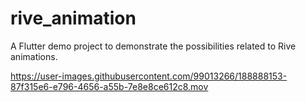 # rive_animation

A Flutter demo project to demonstrate the possibilities related to Rive animations.


https://user-images.githubusercontent.com/99013266/188888153-87f315e6-e796-4656-a55b-7e8e8ce612c8.mov

